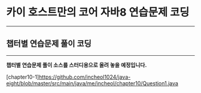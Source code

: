 # 카이 호스트만의 코어 자바8 연습문제 코딩
-----------------------------------------
## 챕터별 연습문제 풀이 코딩 
-----------------------------------------

**챕터별 연습문제 풀이 소스를 스터디용으로 올려 놓을 예정입니다.**


[chapter10-1]https://github.com/incheol1024/java-eight/blob/master/src/main/java/me/incheol/chapter10/Question1.java

